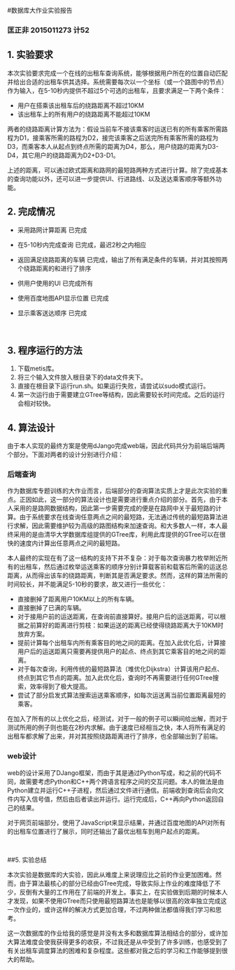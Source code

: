 #数据库大作业实验报告

### 匡正非 2015011273 计52



## 1. 实验要求

​	本次实验要求完成一个在线的出租车查询系统，能够根据用户所在的位置自动匹配并给出合适的出租车供其选择。系统需要每次以一个坐标（或一个路图中的节点）作为输入，在5-10秒内提供不超过5个可选的出租车，且要求满足一下两个条件：

* 用户在搭乘该出租车后的绕路距离不超过10KM
* 该出租车上的所有用户的绕路距离不能超过10KM


​	两者的绕路距离计算方法为：假设当前车不接该乘客时运送已有的所有乘客所需路程为D1，接乘客所需的路程为D2，接完该乘客之后送完所有乘客所需的路程为D3，而乘客本人从起点到终点所需的距离为D4，那么，用户绕路的距离为D3-D4，其它用户的绕路距离为D2+D3-D1。

​	上述的距离，可以通过欧式距离和路网的最短路两种方式进行计算。除了完成基本的查询功能以外，还可以进一步提供UI、行进路线、以及送达乘客顺序等额外功能。

  


## 2. 完成情况

 * 采用路网计算距离  已完成

 * 在5-10秒内完成查询 已完成，最迟2秒之内相应

 * 返回满足绕路距离的车辆 已完成，输出了所有满足条件的车辆，并对其按照两个绕路距离的和进行了排序

 * 供用户使用的UI 已完成所有

 * 使用百度地图API显示位置 已完成

 * 显示乘客送达顺序 已完成
    ​

    ​


## 3. 程序运行的方法

1.  下载metis库。
2. 将三个输入文件放入根目录下的data文件夹下。
3. 直接在根目录下运行run.sh。如果运行失败，请尝试以sudo模式运行。
4. 第一次运行由于需要建立GTree等结构，因此需要较长时间完成。之后的运行会相对较快。



## 4. 算法设计

​	由于本人实现的最终方案是使用dJango完成web端，因此代码共分为前端后端两个部分。下面对两者的设计分别进行介绍：



### 后端查询

​	作为数据库专题训练的大作业而言，后端部分的查询算法实质上才是此次实验的重点。正因如此，这一部分的算法设计也是需要进行重点介绍的部分。首先，由于本人采用的是路网数据结构，因此第一步需要完成的便是在路网中关于最短路的计算。由于系统要求在线查询任意两点之间的最短路，无法通过传统的最短路算法进行求解，因此需要维护较为高级的路图结构来加速查询。和大多数人一样，本人最终采用的是由清华大学数据库组提供的GTree库，利用此库提供的GTree可以在很快的速度内计算出任意两点之间的最短路。

​	本人最终的实现在有了这一结构的支持下并不复杂：对于每次查询暴力枚举附近所有的出租车，然后通过枚举运送乘客的顺序分别计算载客前和载客后所需的运送总距离，从而得出该车的绕路距离，判断其是否满足要求。然而，这样的算法所需的时间较长，并不能满足5-10秒的要求，故又进行一些优化：

* 直接删掉了距离用户10KM以上的所有车辆。
* 直接删掉了已满的车辆。
* 对于接用户前的运送距离，在查询前直接算好。接用户后的运送距离，可以根据之前算好的距离进行剪枝：如果运送的距离已经使得绕路距离大于10KM时放弃方案。
* 提前计算每个出租车内所有乘客目的地之间的距离。在加入此优化后，计算接用户后的运送距离只需要再提供用户的起点、终点到其它乘客目的地之间的距离。
* 对于每次查询，利用传统的最短路算法（堆优化Dijkstra）计算该用户起点、终点到其它节点的距离。加入此优化后，查询时不再需要进行任何GTree搜索，效率得到了极大提高。
* 尝试了部分启发式算法搜索运送乘客顺序，如每次运送离当前位置距离最短的乘客。


​	在加入了所有的以上优化之后，经测试，对于一般的例子可以瞬间给出解，而对于测试所用的例子则也能在2秒内求解。由于速度已经相当之快，本人将所有满足的出租车都求解了出来，并对其按照绕路距离进行了排序，也全部输出到了前端。



### web设计

​	web的设计采用了DJango框架，而由于其是通过Python写成，和之前的代码不同，故需要考虑Python和C++两个跨语言程序之间的交互问题。本人的做法是由Python建立并运行C++子进程，然后通过文件进行通信。前端收到查询后会向文件内写入信号值，然后由后者读出并运行。运行完成后，C++再向Python返回自己的结果。

​	对于网页前端部分，使用了JavaScript来显示结果，并通过百度地图的API对所有的出租车位置进行了展示，同时还输出了最优出租车到用户起点的距离。

​    

##5. 实验总结

​	本次实验是数据库的大实验，因此从难度上来说理应比之前的作业更加困难。然而，由于算法最核心的部分已经由GTree完成，导致实际上作业的难度降低了不少，反倒有大量的工作用在了前端的开发上。事实上，在实验做到后期的时候本人才发现，如果不使用GTree而只使用最短路算法也是能够以很高的效率独立完成这一次作业的，或许这样的解决方式更加合理，不过两种做法都值得我们学习和思考。

​	这一次数据库的作业给我的感觉是并没有太多和数据库算法相结合的部分，或许加大算法难度会使我获得更多的收获，不过我还是从中受到了许多训练，也感受到了有关出租车调度算法的困难和复杂程度。这些都对我之后的学习和工作能够提到很大的帮助。
